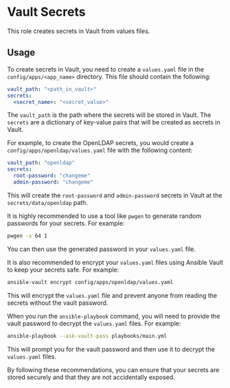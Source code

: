 # Vault Secrets

This role creates secrets in Vault from values files.

## Usage

To create secrets in Vault, you need to create a `values.yaml` file in the `config/apps/<app_name>` directory. This file should contain the following:

```yaml
vault_path: "<path_in_vault>"
secrets:
  <secret_name>: "<secret_value>"
```

The `vault_path` is the path where the secrets will be stored in Vault. The `secrets` are a dictionary of key-value pairs that will be created as secrets in Vault.

For example, to create the OpenLDAP secrets, you would create a `config/apps/openldap/values.yaml` file with the following content:

```yaml
vault_path: "openldap"
secrets:
  root-password: "changeme"
  admin-password: "changeme"
```

This will create the `root-password` and `admin-password` secrets in Vault at the `secrets/data/openldap` path.

It is highly recommended to use a tool like `pwgen` to generate random passwords for your secrets. For example:

```bash
pwgen -s 64 1
```

You can then use the generated password in your `values.yaml` file.

It is also recommended to encrypt your `values.yaml` files using Ansible Vault to keep your secrets safe. For example:

```bash
ansible-vault encrypt config/apps/openldap/values.yaml
```

This will encrypt the `values.yaml` file and prevent anyone from reading the secrets without the vault password.

When you run the `ansible-playbook` command, you will need to provide the vault password to decrypt the `values.yaml` files. For example:

```bash
ansible-playbook --ask-vault-pass playbooks/main.yml
```

This will prompt you for the vault password and then use it to decrypt the `values.yaml` files.

By following these recommendations, you can ensure that your secrets are stored securely and that they are not accidentally exposed.
